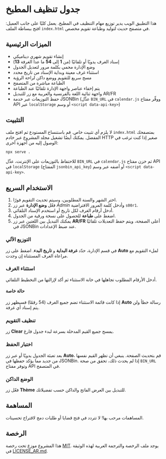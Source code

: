 # جدول تنظيف المطبخ

هذا التطبيق الويب يدير توزيع مهام التنظيف في المطبخ. يعمل كليًا على جانب العميل: افتح ببساطة الملف `index.html` في متصفح حديث لتوليد وطباعة تقويم مخصص.

## الميزات الرئيسية

- إنشاء تقويم شهري ديناميكي
- إسناد الغرف يدويًا أو تلقائيًا (من **1** إلى **54** ما عدا الغرفة **13**)
- وضع الإدارة محمي بكلمة مرور لتعديل الجدول
- استثناء غرف معينة وبداية الإسناد من تاريخ محدد
- مسح سريع للتقويم ووضع داكن لراحة الرؤية
- الطباعة مباشرة من المتصفح
- يتم إخفاء عناصر واجهة الإدارة تلقائيًا عند الطباعة
- واجهة ثنائية اللغة بالفرنسية والعربية مع زر للتبديل AR/FR
- حفظ التوزيعات عبر خدمة JSONBin (عدِّل `BIN_URL` في `calendar.js` ووفِّر مفتاح API عبر `localStorage` أو وسم `<script data-api-key>`)

## التثبيت

لا يلزم أي تثبيت خاص. قم باستنساخ المستودع ثم افتح ملف `index.html` بمتصفحك المفضل. يمكنك أيضًا تشغيل مجلد المشروع عبر خادم HTTP صغير إذا كنت ترغب في الوصول إليه من أجهزة أخرى:

```bash
npx serve .
```

للاحتفاظ بالتوزيعات على الإنترنت، عدِّل `BIN_URL` في `calendar.js` ثم خزن مفتاح API في `localStorage` (المفتاح `jsonbin_api_key`) أو أضفه عبر وسم `<script data-api-key>`.

## الاستخدام السريع

1. اختر الشهر والسنة المطلوبين، وسيتم تحديث التقويم فورًا.
2. فعّل **وضع الإدارة** عبر زر *Admin* وأدخل كلمة المرور الافتراضية `s00r1`.
3. أدخل أرقام الغرف لكل تاريخ أو استخدم الإسناد التلقائي.
4. اضغط على **طباعة** للحصول على نسخة ورقية من الجدول.
5. يمكنك التبديل بين اللغتين عبر زر **AR/FR** أعلى الصفحة،
   ويتم حفظ التعديلات تلقائيًا في JSONBin عند ضبط الإعدادات.

### التوزيع الآلي

في قسم الإدارة، حدّد **غرفة البداية** و **تاريخ البدء**. اضغط على زر **Auto** لملء التقويم مع مراعاة الغرف المستثناة إن وجدت.

### استثناء الغرف

أدخل الأرقام المطلوب تجاهلها في خانة الاستثناء ثم أكد لإزالتها من التخطيط التلقائي.

#### حالة خاصة

إذا كانت قائمة الاستثناء تضم جميع الغرف (54 رقمًا) فسيظهر زر **Auto** رسالة خطأ ولن يتم إسناد أي غرفة.

### تنظيف التقويم

زر **Clear** يمسح جميع القيم المدخلة بسرعة لبدء جدول فارغ.

### اختبار الحفظ

بعد تعبئة الجدول يدويًا أو عبر زر **Auto**، قم بتحديث الصفحة. ينبغي أن تظهر القيم نفسها من جديد مما يؤكد حفظها في JSONBin. إذا لم يحدث ذلك، تحقق من صحة `BIN_URL` وتوفر مفتاح API في المتصفح.

### الوضع الداكن

فعّل زر **Thème** للتبديل بين العرض الفاتح والداكن حسب تفضيلاتك.

## المساهمة

المساهمات مرحب بها! لا تتردد في فتح قضايا أو طلبات دمج لاقتراح تحسينات.

## الرخصة

هذا المشروع موزع تحت رخصة [MIT](LICENSE). يوجد ملف الرخصة والترجمة العربية لهذه الوثيقة في [LICENSE_AR.md](LICENSE_AR.md).
